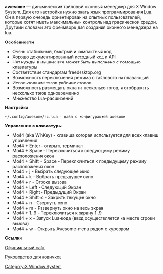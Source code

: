 <div style="background-image:url(http://awesome.naquadah.org/images/icons/aw_64_shadow.png); width:95px; height:90px;">

</div>

**awesome** — динамический тайловый оконный менеджер для X Window
System. Для его настройки нужно знать язык программирования
[Lua](http://www.lua.org/). Он в первую очередь ориентирован на опытных
пользователей, которые хотят иметь максимальный контроль над
графической средой. Другими словами это фреймворк для
создания оконного менеджера на lua.

**Особенности**

  - Очень стабильный, быстрый и компактный код
  - Хорошо документированный исходный код и API
  - Нет нужды в мышке: все может быть выполнено с помощью клавиатуры
  - Соответствие стандартам freedesktop.org
  - Возможность переключения режима с тайлового на плавающий
  - Использование тэгов рабочих столов
  - Возможность размещать окна на несколько тэгов, и отображать
    несколько тэгов одновременно
  - Множество Lua-расширений

**Настройка**

`~/.config/awesome/rc.lua - файл с конфигурацией awesome `

**Управление с клавиатуры**

  - Mod4 (aka WinKey) - клавиша которая используется для всех клавиш
    управления
  - Mod4 + Enter - открыть терминал
  - Mod4 + Space - Переключиться к следующему режиму расположения окон
  - Mod4 + Shift + Space - Переключиться к предыдущему режиму
    расположения окон
  - Mod4 + j - Выбрать следующее окно
  - Mod4 + k - Выбрать предыдущее окно
  - Mod4 + r - Строка вызова
  - Mod4 + Left - Следующий Экран
  - Mod4 + Right - Предыдущий Экран
  - Mod4 + Shift+с - Закрыть текущее окно
  - Mod4 + n - Свернуть окно
  - Mod4 + m - Развернуть окно на весь экран
  - Mod4 + 1..9 - Переключиться к экрану 1..9
  - Mod4 + x - Запуск Lua-кода (ввод осуществляется на месте строки
    вызова)
  - Mod4 + w - Открыть Awesome-menu рядом с курсором

**Ссылки**

[Официальный сайт](http://awesome.naquadah.org/)

[Руководство для
новичков](http://awesome.naquadah.org/wiki/My_first_awesome)

[Category:X Window System](Category:X_Window_System)